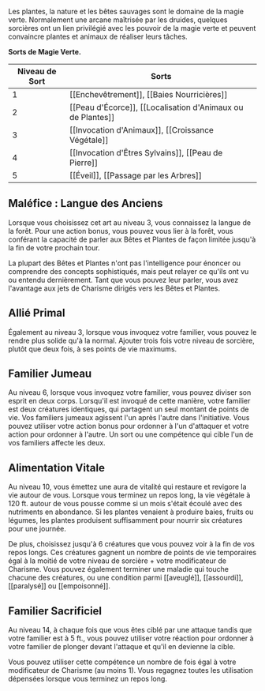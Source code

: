 Les plantes, la nature et les bêtes sauvages sont le domaine de la magie verte. Normalement une arcane maîtrisée par les druides, quelques sorcières ont un lien privilégié avec les pouvoir de la magie verte et peuvent convaincre plantes et animaux de réaliser leurs tâches.

**Sorts de Magie Verte.**

| Niveau de Sort | Sorts |
| -------------- | ----- |
| 1 | [[Enchevêtrement]], [[Baies Nourricières]] |
| 2 | [[Peau d'Écorce]], [[Localisation d'Animaux ou de Plantes]] |
| 3 | [[Invocation d'Animaux]], [[Croissance Végétale]] |
| 4 | [[Invocation d'Êtres Sylvains]], [[Peau de Pierre]] |
| 5 | [[Éveil]], [[Passage par les Arbres]] |

## Maléfice : Langue des Anciens

Lorsque vous choisissez cet art au niveau 3, vous connaissez la langue de la forêt. Pour une action bonus, vous pouvez vous lier à la forêt, vous conférant la capacité de parler aux Bêtes et Plantes de façon limitée jusqu'à la fin de votre prochain tour.

La plupart des Bêtes et Plantes n'ont pas l'intelligence pour énoncer ou comprendre des concepts sophistiqués, mais peut relayer ce qu'ils ont vu ou entendu dernièrement. Tant que vous pouvez leur parler, vous avez l'avantage aux jets de Charisme dirigés vers les Bêtes et Plantes.

## Allié Primal

Également au niveau 3, lorsque vous invoquez votre familier, vous pouvez le rendre plus solide qu'à la normal. Ajouter trois fois votre niveau de sorcière, plutôt que deux fois, à ses points de vie maximums.

## Familier Jumeau

Au niveau 6, lorsque vous invoquez votre familier, vous pouvez diviser son esprit en deux corps. Lorsqu'il est invoqué de cette manière, votre familier est deux créatures identiques, qui partagent un seul montant de points de vie. Vos familiers jumeaux agissent l'un après l'autre dans l'initiative. Vous pouvez utiliser votre action bonus pour ordonner à l'un d'attaquer et votre action pour ordonner à l'autre. Un sort ou une compétence qui cible l'un de vos familiers affecte les deux.

## Alimentation Vitale

Au niveau 10, vous émettez une aura de vitalité qui restaure et revigore la vie autour de vous. Lorsque vous terminez un repos long, la vie végétale à 120 ft. autour de vous pousse comme si un mois s'était écoulé avec des nutriments en abondance. Si les plantes venaient à produire baies, fruits ou légumes, les plantes produisent suffisamment pour nourrir six créatures pour une journée.

De plus, choisissez jusqu'à 6 créatures que vous pouvez voir à la fin de vos repos longs. Ces créatures gagnent un nombre de points de vie temporaires égal à la moitié de votre niveau de sorcière + votre modificateur de Charisme. Vous pouvez également terminer une maladie qui touche chacune des créatures, ou une condition parmi [[aveuglé]], [[assourdi]], [[paralysé]] ou [[empoisonné]].

## Familier Sacrificiel

Au niveau 14, à chaque fois que vous êtes ciblé par une attaque tandis que votre familier est à 5 ft., vous pouvez utiliser votre réaction pour ordonner à votre familier de plonger devant l'attaque et qu'il en devienne la cible. 

Vous pouvez utiliser cette compétence un nombre de fois égal à votre modificateur de Charisme (au moins 1). Vous regagnez toutes les utilisation dépensées lorsque vous terminez un repos long.
